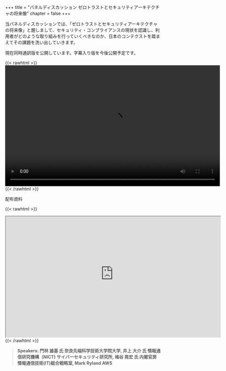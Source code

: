 +++
title = "パネルディスカッション ゼロトラストとセキュリティアーキテクチャの将来像"
chapter = false
+++

当パネルディスカッションでは、「ゼロトラストとセキュリティアーキテクチャの将来像」と題しまして、セキュリティ・コンプライアンスの現状を認識し、利用者がどのような取り組みを行っていくべきなのか、日本のコンテクストを踏まえてその課題を洗い出していきます。

現在同時通訳版を公開しています。字幕入り版を今後公開予定です。

{{< rawhtml >}}
<video width="696" height="392" controls>
  <source src="https://awssecurityroadshow2020.s3-ap-northeast-1.amazonaws.com/workshops/keynote2/paneldiscussion_vo.mp4" type="video/mp4">
  Your browser doesn't support video.
</video>
{{< /rawhtml >}}

配布資料

{{< rawhtml >}}
<iframe src="https://awssecurityroadshow2020.s3-ap-northeast-1.amazonaws.com/workshops/keynote2/paneldiscussion_introduction.pdf" width="696" height="392"></iframe>
{{< /rawhtml >}}

>  **Speakers: 門林 雄基 氏 奈良先端科学技術大学院大学, 井上 大介 氏 情報通信研究機構（NICT) サイバーセキュリティ研究所, 梅谷 晃宏 氏 内閣官房 情報通信技術(IT)総合戦略室, Mark Ryland AWS** 

